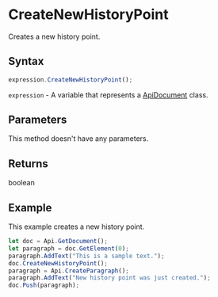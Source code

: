 # CreateNewHistoryPoint

Creates a new history point.

## Syntax

```javascript
expression.CreateNewHistoryPoint();
```

`expression` - A variable that represents a [ApiDocument](../ApiDocument.md) class.

## Parameters

This method doesn't have any parameters.

## Returns

boolean

## Example

This example creates a new history point.

```javascript editor-docx
let doc = Api.GetDocument();
let paragraph = doc.GetElement(0);
paragraph.AddText("This is a sample text.");
doc.CreateNewHistoryPoint();
paragraph = Api.CreateParagraph();
paragraph.AddText("New history point was just created.");
doc.Push(paragraph);
```
